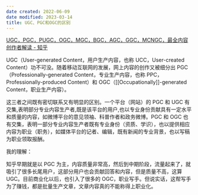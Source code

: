 ```yaml
---
date created: 2022-06-09
date modified: 2023-03-14
title: UGC、PGC和OGC的区别
---
```


[UGC，PGC，PUGC，OGC，MGC，BGC，AGC，GGC，MCNGC，最全内容创作者解读 - 知乎](https://zhuanlan.zhihu.com/p/188541515)

UGC（User-generated Content，用户生产内容，也称 UCC，User-created Content）功不可没。随着移动互联网的发展，网上内容的创作又被细分出 PGC（Professionally-generated Content，专业生产内容，也称 PPC，Professionally-produced Content）和 OGC（[[Occupationally]]-generated Content，职业生产内容）。

这三者之间既有密切联系又有明显的区别。一个平台（网站）的 PGC 和 UGC 有交集,表明部分专业内容生产者,既是该平台的用户,也以专业身份贡献具有一定水平和质量的内容，如微博平台的意见领袖、科普作者和政务微博。PGC 和 OGC 也有交集，表明一部分专业内容生产者既有专业身份（资质、学识），也以提供相应内容为职业（职务），如媒体平台的记者、编辑，既有新闻的专业背景，也以写稿为职业领取报酬。

我的理解：

知乎早期就是以 PGC 为主，内容质量非常高，然后到中期阶段，流量起来了，就吸引了很多长尾用户，这部分用户也会贡献回答和内容，但是质量不高，这算 UGC。目前商业化以后，也引入了很多的 OGC，职业写手。但说实话，这帮写手为了赚钱，都是批量生产文章，文章内容真的不能称得上职业化。
